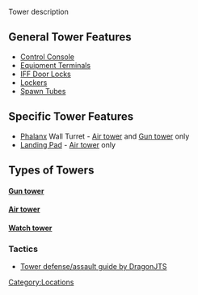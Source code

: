 Tower description

## General Tower Features

- [Control Console](/Control_Console "wikilink")
- [Equipment Terminals](/Equipment_Terminal "wikilink")
- [IFF Door Locks](/IFF "wikilink")
- [Lockers](/Lockers "wikilink")
- [Spawn Tubes](/Spawn_Tube "wikilink")

## Specific Tower Features

- [Phalanx](/Phalanx "wikilink") Wall Turret - [Air
  tower](/Air_tower "wikilink") and [Gun tower](/Gun_tower "wikilink")
  only
- [Landing Pad](/Landing_Pad "wikilink") - [Air
  tower](/Air_tower "wikilink") only

## Types of Towers

#### [Gun tower](/Gun_tower "wikilink")

#### [Air tower](/Air_tower "wikilink")

#### [Watch tower](/Watch_tower "wikilink")

<H3>

Tactics

</H3>

- [Tower defense/assault guide by DragonJTS](/DragonJTS "wikilink")

[Category:Locations](/Category:Locations "wikilink")
